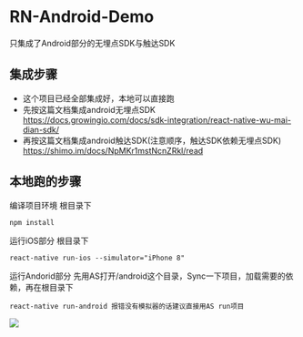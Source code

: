 # RN-Android-Demo
只集成了Android部分的无埋点SDK与触达SDK

## 集成步骤
- 这个项目已经全部集成好，本地可以直接跑
- 先按这篇文档集成android无埋点SDK https://docs.growingio.com/docs/sdk-integration/react-native-wu-mai-dian-sdk/
- 再按这篇文档集成android触达SDK(注意顺序，触达SDK依赖无埋点SDK) https://shimo.im/docs/NpMKr1mstNcnZRkl/read


## 本地跑的步骤

编译项目环境 根目录下
  ```
  npm install 
```
运行iOS部分 根目录下
  ```
  react-native run-ios --simulator="iPhone 8"
  ```
运行Andorid部分 先用AS打开/android这个目录，Sync一下项目，加载需要的依赖，再在根目录下
  ```
  react-native run-android 报错没有模拟器的话建议直接用AS run项目
```
![](https://tva1.sinaimg.cn/large/006y8mN6ly1g7czun16rfj30yq0u0wh5.jpg)
